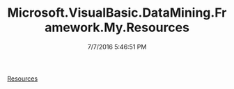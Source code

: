 ﻿---
title: Microsoft.VisualBasic.DataMining.Framework.My.Resources
date: 7/7/2016 5:46:51 PM
---

[Resources](T-Microsoft.VisualBasic.DataMining.Framework.My.Resources.Resources.html)
